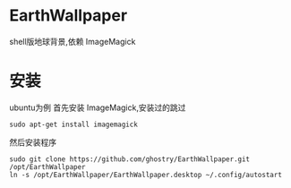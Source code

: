 # EarthWallpaper
shell版地球背景,依赖 ImageMagick

# 安装
ubuntu为例
首先安装 ImageMagick,安装过的跳过
```
sudo apt-get install imagemagick
```

然后安装程序
```
sudo git clone https://github.com/ghostry/EarthWallpaper.git /opt/EarthWallpaper
ln -s /opt/EarthWallpaper/EarthWallpaper.desktop ~/.config/autostart
```
